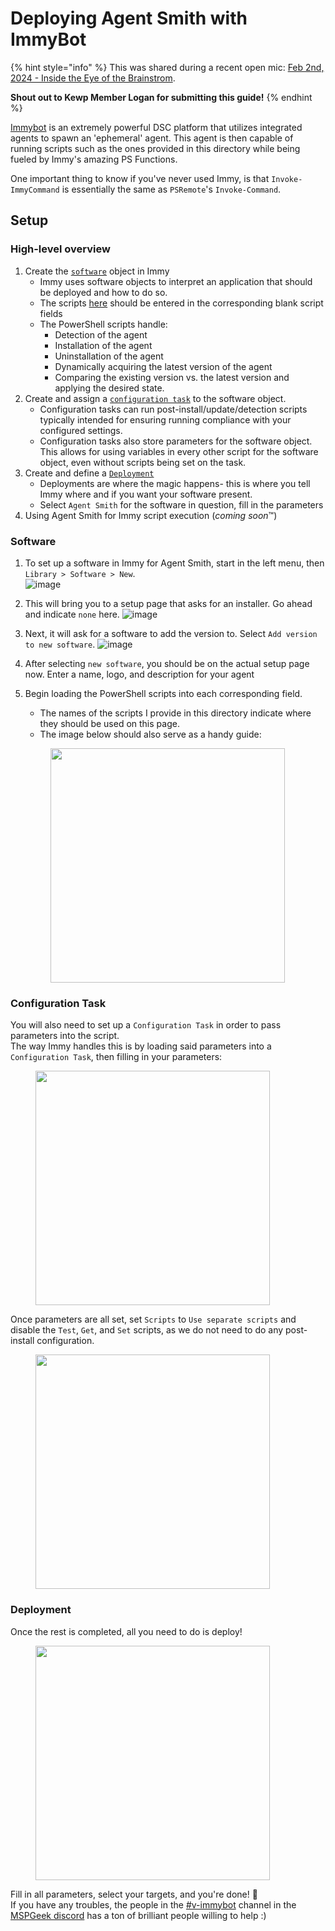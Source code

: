 # Deploying Agent Smith with ImmyBot

{% hint style="info" %}
This was shared during a recent open mic: [Feb 2nd, 2024 - Inside the Eye of the Brainstrom](https://docs.rewst.help/updates/roc-open-mics/feb-2nd-2024-inside-the-eye-of-the-brainstrom).&#x20;

**Shout out to Kewp Member Logan for submitting this guide!**
{% endhint %}



[Immybot](../../documentation/integrations/rmm/immybot/) is an extremely powerful DSC platform that utilizes integrated agents to spawn an 'ephemeral' agent. This agent is then capable of running scripts such as the ones provided in this directory while being fueled by Immy's amazing PS Functions.

One important thing to know if you've never used Immy, is that `Invoke-ImmyCommand` is essentially the same as `PSRemote`'s `Invoke-Command`.

## Setup

### High-level overview

1. Create the [`software`](deploying-agent-smith-with-immybot.md#software) object in Immy
   * Immy uses software objects to interpret an application that should be deployed and how to do so.
   * The scripts [here](https://github.com/BezaluLLC/Project-Foghorn/tree/main/ImmyBot%20Integration) should be entered in the corresponding blank script fields
   * The PowerShell scripts handle:
     * Detection of the agent
     * Installation of the agent
     * Uninstallation of the agent
     * Dynamically acquiring the latest version of the agent
     * Comparing the existing version vs. the latest version and applying the desired state.
2. Create and assign a [`configuration task`](deploying-agent-smith-with-immybot.md#configuration-task) to the software object.
   * Configuration tasks can run post-install/update/detection scripts typically intended for ensuring running compliance with your configured settings.
   * Configuration tasks also store parameters for the software object. This allows for using variables in every other script for the software object, even without scripts being set on the task.
3. Create and define a [`Deployment`](deploying-agent-smith-with-immybot.md#deployment)
   * Deployments are where the magic happens- this is where you tell Immy where and if you want your software present.
   * Select `Agent Smith` for the software in question, fill in the parameters
4. Using Agent Smith for Immy script execution (_coming soon_:tm:)

### Software

1. To set up a software in Immy for Agent Smith, start in the left menu, then `Library > Software > New`.\
   ![image](https://github.com/BezaluLLC/Project-Foghorn-agent/assets/2997336/ea8f749a-47cf-4a05-af40-c461a9a17839)
2. This will bring you to a setup page that asks for an installer. Go ahead and indicate `none` here. ![image](https://github.com/RewstApp/docs.rewst.help/assets/2997336/48ccca1a-dd66-49c1-b807-bd6ab0535666)
3. Next, it will ask for a software to add the version to. Select `Add version to new software`. ![image](https://github.com/RewstApp/docs.rewst.help/assets/2997336/6eceb9ff-bb22-410b-95b8-c3a40e2897e8)
4. After selecting `new software`, you should be on the actual setup page now. Enter a name, logo, and description for your agent
5.  Begin loading the PowerShell scripts into each corresponding field.

    * The names of the scripts I provide in this directory indicate where they should be used on this page.
    * The image below should also serve as a handy guide:&#x20;



    <div align="left">

    <figure><img src="https://github.com/BezaluLLC/Project-Foghorn-agent/assets/2997336/fb95e366-9315-4d20-8dbc-37e641aa58ab" alt="" width="375"><figcaption></figcaption></figure>

    </div>

### Configuration Task

You will also need to set up a `Configuration Task` in order to pass parameters into the script.\
The way Immy handles this is by loading said parameters into a `Configuration Task`, then filling in your parameters:

&#x20;

<div align="left">

<figure><img src="https://github.com/BezaluLLC/Project-Foghorn-agent/assets/2997336/8f5bff3b-8b2a-4028-a777-2cc511eb2faa" alt="" width="375"><figcaption></figcaption></figure>

</div>

Once parameters are all set, set `Scripts` to `Use separate scripts` and disable the `Test`, `Get`, and `Set` scripts, as we do not need to do any post-install configuration.&#x20;

<div align="left">

<figure><img src="https://github.com/BezaluLLC/Project-Foghorn-agent/assets/2997336/42a9ed06-bab8-456b-8cb0-ea15eec2a122" alt="" width="375"><figcaption></figcaption></figure>

</div>

### Deployment

Once the rest is completed, all you need to do is deploy!

&#x20;

<div align="left">

<figure><img src="https://github.com/BezaluLLC/Project-Foghorn-agent/assets/2997336/47c630f1-6511-4eb1-a744-69bae7de8d7e" alt="" width="375"><figcaption></figcaption></figure>

</div>

Fill in all parameters, select your targets, and you're done! :tada:\
If you have any troubles, the people in the [#v-immybot](https://discord.com/channels/801971115013963818/882364989057433680) channel in the [MSPGeek discord](https://discord.gg/mspgeek) has a ton of brilliant people willing to help :)
